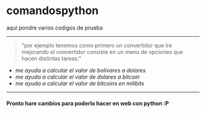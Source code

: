comandospython
==============

aqui pondre varios codigos de prueba
_____________________________________________________________________
>"por ejemplo tenemos  como primero  un convertidor  que ire mejorando
el convertidor consiste en un menu de opciones  que hacen distintas tareas:" 


- *me ayuda a calcular el valor de bolivares a dolares*
- *me ayuda a calcular el valor de dolares a bitcoin*
- *me ayuda a calcular el valor de bitcoins en milibits*


_________________________________________________________________________

#### Pronto hare cambios  para poderlo hacer en web con python :P

